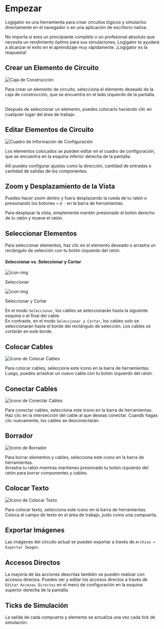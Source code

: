# Empezar

Logigator es una herramienta para crear circuitos lógicos y simularlos directamente en el navegador o en una aplicación de escritorio nativa.

No importa si eres un principiante completo o un profesional absoluto que necesita un rendimiento óptimo para sus simulaciones, Logigator te ayudará a alcanzar el éxito en el aprendizaje muy rápidamente. ¡Logigator es la respuesta!

## Crear un Elemento de Circuito

<div class="rows">

![Caja de Construcción](assets/help/construction-box.jpg)

<div class="margin-left">

Para crear un elemento de circuito, selecciona el elemento deseado de la caja de construcción, que se encuentra en el lado izquierdo de la pantalla.
<br><br>

Después de seleccionar un elemento, puedes colocarlo haciendo clic en cualquier lugar del área de trabajo.

</div>
</div>

## Editar Elementos de Circuito

<div class="rows">

![Cuadro de Información de Configuración](assets/help/settings-info-box.jpg)

<div class="margin-left">

Los elementos colocados se pueden editar en el cuadro de configuración, que se encuentra en la esquina inferior derecha de la pantalla.

Allí puedes configurar ajustes como la dirección, cantidad de entradas o cantidad de salidas de los componentes.

</div>
</div>

## Zoom y Desplazamiento de la Vista

Puedes hacer zoom dentro y fuera desplazando la rueda de tu ratón o presionando los botones `+` o `-` en la barra de herramientas.

Para desplazar la vista, simplemente mantén presionado el botón derecho de tu ratón y mueve el ratón.

## Seleccionar Elementos

Para seleccionar elementos, haz clic en el elemento deseado o arrastra un rectángulo de selección con tu botón izquierdo del ratón.

#### Seleccionar vs. Seleccionar y Cortar

<div class="rows align-center margin-bottom">
	<img src="assets/icons/dark/selection1.svg" title="icon-img" />
	<p class="margin-left">Seleccionar</p>
</div>
<div class="rows align-center margin-bottom">
	<img src="assets/icons/dark/selection_cut.svg" title="icon-img" />
	<p class="margin-left">Seleccionar y Cortar</p>
</div>

En el modo `Seleccionar`, los cables se seleccionarán hasta la siguiente esquina o el final del cable.<br>
En contraste, en el modo `Seleccionar y Cortar`, los cables solo se seleccionarán hasta el borde del rectángulo de selección. Los cables se cortarán en este borde.

## Colocar Cables

<div class="rows align-center">

![Icono de Colocar Cables](assets/icons/dark/connection.svg 'icon-img')

<div class="margin-left">
Para colocar cables, selecciona este icono en la barra de herramientas.
</div>
</div>
Luego, puedes arrastrar un nuevo cable con tu botón izquierdo del ratón.

## Conectar Cables

<div class="rows align-center">

![Icono de Conectar Cables](assets/icons/dark/connect_wire.svg 'icon-img')

<div class="margin-left">
Para conectar cables, selecciona este icono en la barra de herramientas.
</div>
</div>
Haz clic en la intersección del cable al que deseas conectar. Cuando hagas clic nuevamente, los cables se desconectarán.

## Borrador

<div class="rows align-center">

![Icono de Borrador](assets/icons/dark/eraser.svg 'icon-img')

<div class="margin-left">
Para borrar elementos y cables, selecciona este icono en la barra de herramientas.
</div>
</div>
Arrastra tu ratón mientras mantienes presionado tu botón izquierdo del ratón para borrar componentes y cables.

## Colocar Texto

<div class="rows align-center">

![Icono de Colocar Texto](assets/icons/dark/text.svg 'icon-img')

<div class="margin-left">
Para colocar texto, selecciona este icono en la barra de herramientas.
</div>
</div>
Coloca el campo de texto en el área de trabajo, justo como una compuerta.

## Exportar Imágenes

Las imágenes del circuito actual se pueden exportar a través de `Archivo > Exportar Imagen`.

## Accesos Directos

La mayoría de las acciones descritas también se pueden realizar con accesos directos. Puedes ver y editar los accesos directos a través de `Editar Accesos Directos` en el menú de configuración en la esquina superior derecha de la pantalla.

## Ticks de Simulación

La salida de cada compuerta y elemento se actualiza una vez cada tick de simulación.
